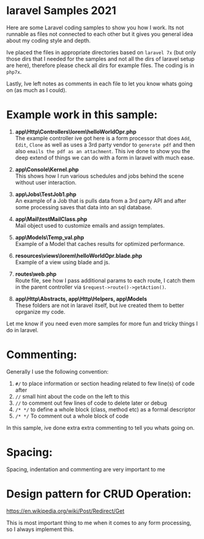 # laravel Samples 2021

Here are some Laravel coding samples to show you how I work. Its not runnable as files not connected to each other but it gives you general idea about my coding style and depth.

Ive placed the files in appropriate directories based on `laravel 7x` (but only those dirs that I needed for the samples and not all the dirs of laravel setup are here), therefore please check all dirs for example files. The coding is in `php7x`.

Lastly, Ive left notes as comments in each file to let you know whats going on (as much as I could).

# Example work in this sample:

1) <b>app\Http\Controllers\lorem\helloWorldOpr.php</b>\
The example controller ive got here is a form processor that does `Add`, `Edit`, `Clone` as well as uses a 3rd party vendor to `generate pdf` and then also `emails the pdf as an attachment`. This ive done to show you the deep extend of things we can do with a form in laravel with much ease.

2) <b>app\Console\Kernel.php</b>\
This shows how I run various schedules and jobs behind the scene without user interaction.

3) <b>app\Jobs\TestJob1.php</b>\
An example of a Job that is pulls data from a 3rd party API and after some processing saves that data into an sql database.

4) <b>app\Mail\testMailClass.php</b>\
Mail object used to customize emails and assign templates.

5) <b>app\Models\Temp_val.php</b>\
Example of a Model that caches results for optimized performance.

6) <b>resources\views\lorem\helloWorldOpr.blade.php</b>\
Example of a view using blade and js.

7) <b>routes\web.php</b>\
Route file, see how I pass additional params to each route, I catch them in the parent controller via `$request->route()->getAction()`.

8) <b>app\Http\Abstracts, app\Http\Helpers, app\Models</b>\
These folders are not in laravel itself, but ive created them to better oprganize my code.

Let me know if you need even more samples for more fun and tricky things I do in laravel.

# Commenting:

Generally I use the following convention:
1. `#/` to place information or section heading related to few line(s) of code after
2. `//` small hint about the code on the left to this
3. `//` to comment out few lines of code to delete later or debug
4. `/* */` to define a whole block (class, method etc) as a formal descriptor
5. `/* */` To comment out a whole block of code

In this sample, ive done extra extra commenting to tell you whats going on.

# Spacing:

Spacing, indentation and commenting are very important to me

# Design pattern for CRUD Operation:

https://en.wikipedia.org/wiki/Post/Redirect/Get

This is most important thing to me when it comes to any form processing, so I always implement this.